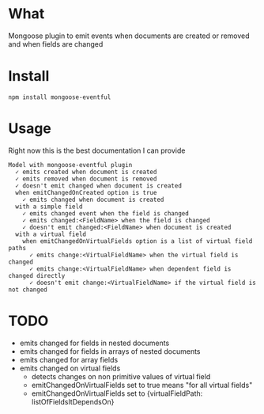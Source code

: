 # What
Mongoose plugin to emit events when documents are created or removed and when fields are changed

# Install
`npm install mongoose-eventful`

# Usage
Right now this is the best documentation I can provide
```
Model with mongoose-eventful plugin
  ✓ emits created when document is created 
  ✓ emits removed when document is removed 
  ✓ doesn't emit changed when document is created 
  when emitChangedOnCreated option is true
    ✓ emits changed when document is created 
  with a simple field
    ✓ emits changed event when the field is changed 
    ✓ emits changed:<FieldName> when the field is changed 
    ✓ doesn't emit changed:<FieldName> when document is created 
  with a virtual field
    when emitChangedOnVirtualFields option is a list of virtual field paths
      ✓ emits change:<VirtualFieldName> when the virtual field is changed 
      ✓ emits change:<VirtualFieldName> when dependent field is changed directly 
      ✓ doesn't emit change:<VirtualFieldName> if the virtual field is not changed 
```

# TODO
* emits changed for fields in nested documents
* emits changed for fields in arrays of nested documents
* emits changed for array fields
* emits changed on virtual fields
  * detects changes on non primitive values of virtual field
  * emitChangedOnVirtualFields set to true means "for all virtual fields"
  * emitChangedOnVirtualFields set to {virtualFieldPath: listOfFieldsItDependsOn}

